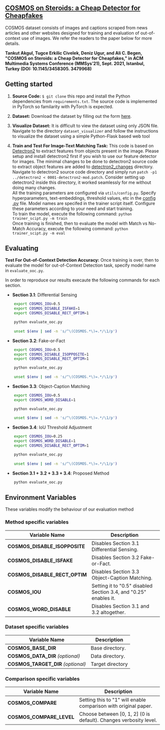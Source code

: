 ## [COSMOS on Steroids: a Cheap Detector for Cheapfakes](https://github.com/acmmmsys/2021-grandchallenge-cheapfakes-cosmosonsteroids)

COSMOS dataset consists of images and captions scraped from news articles and other websites designed for training and evaluation of out-of-context use of images. We refer the readers to the paper below for more details. 

**Tankut Akgul, Tugce Erkilic Civelek, Deniz Ugur, and Ali C. Begen, "COSMOS on Steroids: a Cheap Detector for Cheapfakes," in ACM Multimedia Systems Conference (MMSys’21), Sept. 2021, Istanbul, Turkey (DOI: 10.1145/3458305. 3479968)**

## Getting started
1. **Source Code:**   `$ git clone` this repo and install the Python dependencies from `requirements.txt`. The source code is implemented in PyTorch so familarity with PyTorch is expected.

2. **Dataset:** Download the dataset by filling out the form [here](https://docs.google.com/forms/d/13kJQ2wlv7sxyXoaM1Ddon6Nq7dUJY_oftl-6xzwTGow). 
3. **Visualize Dataset:** It is difficult to view the dataset using only JSON file. Navigate to the directory `dataset_visualizer` and follow the instructions to visualize the dataset using a simple Python-Flask based web tool 
4. **Train and Test For Image-Text Matching Task:** This code is based on [Detectron2](https://github.com/facebookresearch/detectron2) to extract features from objects present in the image. Please setup and install detectron2 first if you wish to use our feature detector for images. The minimal changes to be done to detectron2 source code to extract object features are added to [detectron2_changes](detectron2_changes/) directory. Navigate to detectron2 source code directory and simply run `patch -p1 ../detectron2 < 0001-detectron2-mod.patch`. Consider setting up detectron2 inside this directory, it worked seamlessly for me without doing many changes.                                 
All the training parameters are configured via `utils/config.py`. Specify hyperparameters, text-embeddings, threshold values, etc in the [config .py](utils/config.py) file. Model names are specifed in the trainer script itself. Configure these parameters according to your need and start training.     
To train the model, execute the following command:
`python trainer_scipt.py -m train`      
Once training is finished, then to evaluate the model with Match vs No-Match Accuracy, execute the following command:
`python trainer_scipt.py -m eval`


## Evaluating
**Test For Out-of-Context Detection Accuracy:**  Once training is over, then to evaluate the model for out-of-Context Detection task, specify model name in `evaluate_ooc.py`.

In order to reproduce our results execaute the following commands for each section.

- **Section 3.1**: Differential Sensing
```bash
    export COSMOS_IOU=0.5
    export COSMOS_DISABLE_ISFAKE=1
    export COSMOS_DISABLE_RECT_OPTIM=1

    python evaluate_ooc.py
    
    unset $(env | sed -n 's/^\(COSMOS.*\)=.*/\1/p')
```

- **Section 3.2**: Fake-or-Fact
```bash
    export COSMOS_IOU=0.5
    export COSMOS_DISABLE_ISOPPOSITE=1
    export COSMOS_DISABLE_RECT_OPTIM=1

    python evaluate_ooc.py
    
    unset $(env | sed -n 's/^\(COSMOS.*\)=.*/\1/p')
```

- **Section 3.3**: Object-Caption Matching
```bash
    export COSMOS_IOU=0.5
    export COSMOS_WORD_DISABLE=1

    python evaluate_ooc.py
    
    unset $(env | sed -n 's/^\(COSMOS.*\)=.*/\1/p')
```

- **Section 3.4**: IoU Threshold Adjustment
```bash
    export COSMOS_IOU=0.25
    export COSMOS_WORD_DISABLE=1
    export COSMOS_DISABLE_RECT_OPTIM=1

    python evaluate_ooc.py
    
    unset $(env | sed -n 's/^\(COSMOS.*\)=.*/\1/p')
```

- **Section 3.1 + 3.2 + 3.3 + 3.4**: Proposed Method
```bash
    python evaluate_ooc.py
```

## Environment Variables
These variables modify the behaviour of our evaluation method

### Method specific variables
| Variable Name                 | Description                                                      |
|-------------------------------|------------------------------------------------------------------|
| **COSMOS_DISABLE_ISOPPOSITE** | Disables Section 3.1 Differential Sensing.                       |
| **COSMOS_DISABLE_ISFAKE**     | Disables Section 3.2 Fake-or-Fact.                               |
| **COSMOS_DISABLE_RECT_OPTIM** | Disables Section 3.3 Object-Caption Matching.                    |
| **COSMOS_IOU**                | Setting it to "0.5" disabled Section 3.4, and "0.25" enables it. |
| **COSMOS_WORD_DISABLE**       | Disables Section 3.1 and 3.2 altogether.                         |

### Dataset specific variables
| Variable Name                      | Description      |
|------------------------------------|------------------|
| **COSMOS_BASE_DIR**                | Base directory.  |
| **COSMOS_DATA_DIR** *(optional)*   | Data directory.  |
| **COSMOS_TARGET_DIR** *(optional)* | Target directory |

### Comparison specific variables
| Variable Name            | Description                                                       |
|--------------------------|-------------------------------------------------------------------|
| **COSMOS_COMPARE**       | Setting this to "1" will enable comparison with original paper.   |
| **COSMOS_COMPARE_LEVEL** | Choose between [0, 1, 2] (0 is default). Changes verbosity level. |


</br>
